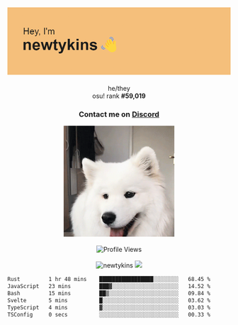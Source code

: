 <div align="center">
    <p>
        <h2>
            <img src="banner.png" alt="✨ Hey, I'm newt!">
        </h2>
        <p>
			he/they <br>
			osu! rank <strong>#<!--osu-global-rank-->59,019<!--osu-global-rank--></strong>
		</p>
		<h3>Contact me on <a href="https://discord.gg/brEhN5Y7YK">Discord</a></h3>
    </p>
    <img src="dog.gif" height="250"><br><br>
    <img src="https://komarev.com/ghpvc/?username=newtykins&style=flat-square&color=000000" alt="Profile Views">
    <br><br>
</div>

<div align="center">
	<img src="https://github-readme-stats.vercel.app/api?username=newtykins&show_icons=true&locale=en&theme=dark&hide_border=true&count_private=true&custom_title=My%20Stats&line_height=25" alt="newtykins" width="420">
    <img src="https://github-readme-streak-stats.herokuapp.com?user=newtykins&hide_border=true&date_format=M%20j%5B%2C%20Y%5D&theme=dark" width="420">
</div>

<!--START_SECTION:waka-->

```text
Rust         1 hr 48 mins    █████████████████░░░░░░░░   68.45 %
JavaScript   23 mins         ███▓░░░░░░░░░░░░░░░░░░░░░   14.52 %
Bash         15 mins         ██▒░░░░░░░░░░░░░░░░░░░░░░   09.84 %
Svelte       5 mins          █░░░░░░░░░░░░░░░░░░░░░░░░   03.62 %
TypeScript   4 mins          ▓░░░░░░░░░░░░░░░░░░░░░░░░   03.03 %
TSConfig     0 secs          ░░░░░░░░░░░░░░░░░░░░░░░░░   00.33 %
```

<!--END_SECTION:waka-->
